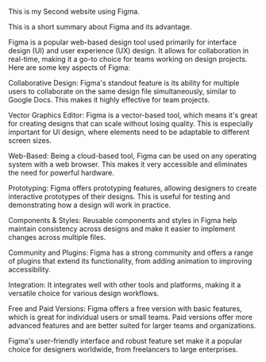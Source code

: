 This is my Second website using Figma.

This is a short summary about Figma and its advantage.

Figma is a popular web-based design tool used primarily for interface design (UI) and user experience (UX) design. It allows for collaboration in real-time, making it a go-to choice for teams working on design projects. Here are some key aspects of Figma:

Collaborative Design: Figma's standout feature is its ability for multiple users to collaborate on the same design file simultaneously, similar to Google Docs. This makes it highly effective for team projects.

Vector Graphics Editor: Figma is a vector-based tool, which means it's great for creating designs that can scale without losing quality. This is especially important for UI design, where elements need to be adaptable to different screen sizes.

Web-Based: Being a cloud-based tool, Figma can be used on any operating system with a web browser. This makes it very accessible and eliminates the need for powerful hardware.

Prototyping: Figma offers prototyping features, allowing designers to create interactive prototypes of their designs. This is useful for testing and demonstrating how a design will work in practice.

Components & Styles: Reusable components and styles in Figma help maintain consistency across designs and make it easier to implement changes across multiple files.

Community and Plugins: Figma has a strong community and offers a range of plugins that extend its functionality, from adding animation to improving accessibility.

Integration: It integrates well with other tools and platforms, making it a versatile choice for various design workflows.

Free and Paid Versions: Figma offers a free version with basic features, which is great for individual users or small teams. Paid versions offer more advanced features and are better suited for larger teams and organizations.

Figma's user-friendly interface and robust feature set make it a popular choice for designers worldwide, from freelancers to large enterprises.
